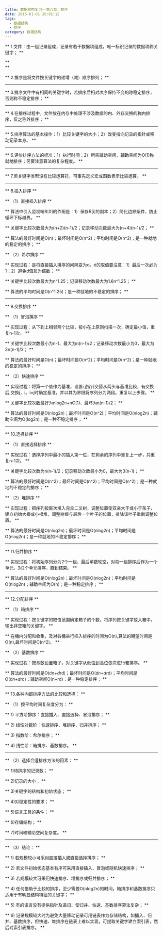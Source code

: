 ```yaml
---
title: 数据结构复习——第八章：排序
date: 2015-01-01 20:01:12
tags: 
  - 数据结构
  - 排序
category: 数据结构
---
```


** 1.文件：由一组记录组成，记录有若干数据项组成，唯一标识记录的数据项称关键字；  **

**   
**

** 2.排序是将文件按关键字的递增（减）顺序排列；  **

** **

** 3.排序文件中有相同的关键字时，若排序后相对次序保持不变的称稳定排序，否则称不稳定排序；  **

** **

** 4.在排序过程中，文件放在内存中处理不涉及数据的内、外存交换的称内排序，反之称外排序；  **

** **
<!-- more -->
** 5.排序算法的基本操作：1）比较关键字的大小；2）改变指向记录的指针或移动记录本身。  **

** **

** 6.评价排序方法的标准：1）执行时间；2）所需辅助空间，辅助空间为O(1)称就地排序；另要注意算法的复杂程度。  **

** **

** 7.若关键字类型没有比较运算符，可事先定义宏或函数表示比较运算。  **

** **

** 8.插入排序  **

** （1）直接插入排序  **

** 算法中引入监视哨R[0]的作用是：1）保存R[i]的副本；2）简化边界条件，防止循环下标越界。  **

** 关键字比较次数最大为(n+2)(n-1)/2；记录移动次数最大为(n+4)(n-1)/2；  **

** 算法的最好时间是O(n)；最坏时间是O(n^2)；平均时间是O(n^2)；是一种就地的稳定的排序；  **

** （2）希尔排序  **

** 实现过程：是将直接插入排序的间隔变为d。d的取值要注意：1）最后一次必为1；2）避免d值互为倍数；  **

** 关键字比较次数最大为n^1.25；记录移动次数最大为1.6n^1.25；  **

** 算法的平均时间是O(n^1.25)；是一种就地的不稳定的排序；  **

** **

** 9.交换排序  **

** （1）冒泡排序  **

** 实现过程：从下到上相邻两个比较，按小在上原则扫描一次，确定最小值，重复n-1次。  **

** 关键字比较次数最小为n-1、最大为n(n-1)/2；记录移动次数最小为0，最大为3n(n-1)/2；  **

** 算法的最好时间是O(n)；最坏时间是O(n^2)；平均时间是O(n^2)；是一种就地的稳定的排序；  **

** （2）快速排序  **

** 实现过程：将第一个值作为基准，设置i,j指针交替从两头与基准比较，有交换后,交换j，i。i=j时确定基准，并以其为界限将序列分为两段。重复以上步骤。  **

** 关键字比较次数最好为nlog2n+nC(1)、最坏为n(n-1)/2；  **

** 算法的最好时间是O(nlog2n)；最坏时间是O(n^2)；平均时间是O(nlog2n)；辅助空间为O(log2n)；是一种不稳定排序；  **

** **

** 10.选择排序  **

** （1）直接选择排序  **

** 实现过程：选择序列中最小的插入第一位，在剩余的序列中重复上一步，共重复n-1次。  **

** 关键字比较次数为n(n-1)/2；记录移动次数最小为0，最大为3(n-1)；  **

** 算法的最好时间是O(n^2)；最坏时间是O(n^2)；平均时间是O(n^2)；是一种就地的不稳定的排序；  **

** （2）堆排序  **

** 实现过程：把序列按层次填入完全二叉树，调整位置使双亲大于或小于孩子，建立初始大根或小根堆，调整树根与最后一个叶子的位置，排除该叶子重新调整位置。  **

** 算法的最好时间是O(nlog2n)；最坏时间是O(nlog2n)；平均时间是O(nlog2n)；是一种就地的不稳定排序；  **

** **

** 11.归并排序  **

** 实现过程：将初始序列分为2个一组，最后单数轮空，对每一组排序后作为一个单元，对2个单元排序，直到结束。  **

** 算法的最好时间是O(nlog2n)；最坏时间是O(nlog2n)；平均时间是O(nlog2n)；辅助空间为O(n)；是一种稳定排序；  **

** **

** 12.分配排序  **

** （1）箱排序  **

** 实现过程：按关键字的取值范围确定箱子的个数，将序列按关键字放入箱中，输出非空箱的关键字。  **

** 在桶内分配和收集，及对各桶进行插入排序的时间为O(n),算法的期望时间是O(n),最坏时间是O(n^2)。  **

** （2）基数排序  **

** 实现过程：按基数设置箱子，对关键字从低位到高位依次进行箱排序。  **

** 算法的最好时间是O(d*n+d*rd)；最坏时间是O(d*n+d*rd)；平均时间是O(d*n+d*rd)；辅助空间O(n+rd)；是一种稳定排序；  **

** **

** 13.各种内部排序方法的比较和选择：  **

** （1）按平均时间复杂度分为：  **

** 1) 平方阶排序：直接插入、直接选择、冒泡排序；  **

** 2) 线性对数阶：快速排序、堆排序、归并排序；  **

** 3) 指数阶：希尔排序；  **

** 4) 线性阶：箱排序、基数排序。  **

** **

** （2）选择合适排序方法的因素：  **

** 1)待排序的记录数；  **

** 2)记录的大小；  **

** 3)关键字的结构和初始状态；  **

** 4)对稳定性的要求；  **

** 5)语言工具的条件；  **

** 6)存储结构；  **

** 7)时间和辅助空间复杂度。  **

** **

** （3）结论：  **

** 1) 若规模较小可采用直接插入或直接选择排序；  **

** 2) 若文件初始状态基本有序可采用直接插入、冒泡或随机快速排序；  **

** 3) 若规模较大可采用快速排序、堆排序或归并排序；  **

** 4) 任何借助于比较的排序，至少需要O(nlog2n)的时间，箱排序和基数排序只适用于有明显结构特征的关键字；  **

** 5) 有的语言没有提供指针及递归，使归并、快速、基数排序算法复杂；  **

** 6) 记录规模较大时为避免大量移动记录可用链表作为存储结构，如插入、归并、基数排序，但快速、堆排序在链表上难以实现，可提取关键字建立索引表，然后对索引表排序。  **

